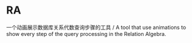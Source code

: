# RA
一个动画展示数据库关系代数查询步骤的工具 / A tool that use animations to show every step of the query processing in the Relation Algebra.  

